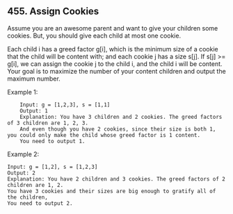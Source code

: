 ## 455. Assign Cookies
Assume you are an awesome parent and want to give your children some cookies. But, you should give each child at most one cookie.

Each child i has a greed factor g[i], which is the minimum size of a cookie that the child will be content with; and each cookie j has a size s[j]. If s[j] >= g[i], we can assign the cookie j to the child i, and the child i will be content. Your goal is to maximize the number of your content children and output the maximum number.


Example 1:
```text
    Input: g = [1,2,3], s = [1,1]
    Output: 1
    Explanation: You have 3 children and 2 cookies. The greed factors of 3 children are 1, 2, 3.
    And even though you have 2 cookies, since their size is both 1, you could only make the child whose greed factor is 1 content.
    You need to output 1.
```
Example 2:
```text
Input: g = [1,2], s = [1,2,3]
Output: 2
Explanation: You have 2 children and 3 cookies. The greed factors of 2 children are 1, 2.
You have 3 cookies and their sizes are big enough to gratify all of the children,
You need to output 2.
```
